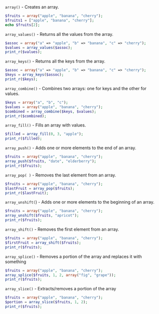`array()` - Creates an array. 
```php
$fruits = array("apple", "banana", "cherry");
$fruits1 = ["apple", "banana", "cherry"];
echo $fruits[2];
```

`array_values()` - Returns all the values from the array. 
```php
$assoc = array("a" => "apple", "b" => "banana", "c" => "cherry");
$values = array_values($assoc);
print_r($values);
```

`array_keys()` - Returns all the keys from the array. 
```php
$assoc = array("a" => "apple", "b" => "banana", "c" => "cherry"); 
$keys = array_keys($assoc);
print_r($keys);
```

`array_combine()` - Combines two arrays: one for keys and the other for values.
```php
$keys = array("a", "b", "c"); 
$values = array("apple", "banana", "cherry"); 
$combined = array_combine($keys, $values);
print_r($combined);
```

`array_fill()` - Fills an array with values. 
```php
$filled = array_fill(0, 3, "apple");
print_r($filled);
```

`array_push()` - Adds one or more elements to the end of an array.
```php
$fruits = array("apple", "banana", "cherry"); 
array_push($fruits, "date", "elderberry");
print_r($fruits);
```

`array_pop( )` - Removes the last element from an array. 
```php
$fruits = array("apple", "banana", "cherry"); 
$lastFruit = array_pop($fruits);
print_r($lastFruit);
```

`array_unshift(`) - Adds one or more elements to the beginning of an array.
```php
$fruits = array("apple", "banana", "cherry"); 
array_unshift($fruits, "apricot");
print_r($fruits);
```

`array_shift()` - Removes the first element from an array. 
```php
$fruits = array("apple", "banana", "cherry"); 
$firstFruit = array_shift($fruits);
print_r($fruits);
```

`array_splice()` - Removes a portion of the array and replaces it with something
```php
$fruits = array("apple", "banana", "cherry"); 
array_splice($fruits, 1, 2, array("fig", "grape"));
print_r($fruits);
```

`array_slice()` - Extracts/removes a portion of the array
```php
$fruits = array("apple", "banana", "cherry"); 
$portion = array_slice($fruits, 1, 2);
print_r($fruits);
```